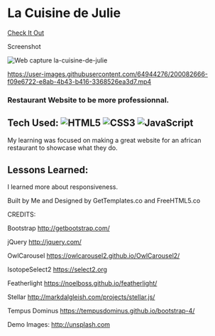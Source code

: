 # La Cuisine de Julie  
 <a href="https://la-cuisine-de-julie.netlify.app/" target="_blank">Check It Out</a>

Screenshot 

![Web capture la-cuisine-de-julie](https://user-images.githubusercontent.com/64944276/200082719-6a0116c8-3c2f-4d0b-a9a7-c061efc5506f.jpeg)





https://user-images.githubusercontent.com/64944276/200082666-f09e6722-e8ab-4b43-b416-3368526ea3d7.mp4



### Restaurant Website to be more professionnal.

## Tech Used: ![HTML5](https://img.shields.io/badge/html5-%23E34F26.svg?style=for-the-badge&logo=html5&logoColor=white) ![CSS3](https://img.shields.io/badge/css3-%231572B6.svg?style=for-the-badge&logo=css3&logoColor=white) ![JavaScript](https://img.shields.io/badge/javascript-%23323330.svg?style=for-the-badge&logo=javascript&logoColor=%23F7DF1E) 

My learning was focused on making a great website for an african restaurant to showcase what they do.


## Lessons Learned:

I learned more about responsiveness.


Built by Me and Designed by GetTemplates.co and FreeHTML5.co


CREDITS:

Bootstrap
http://getbootstrap.com/

jQuery
http://jquery.com/

OwlCarousel
https://owlcarousel2.github.io/OwlCarousel2/

IsotopeSelect2
https://select2.org

Featherlight
https://noelboss.github.io/featherlight/

Stellar
http://markdalgleish.com/projects/stellar.js/

Tempus Dominus
https://tempusdominus.github.io/bootstrap-4/

Demo Images:
http://unsplash.com

